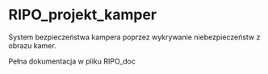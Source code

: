 # RIPO_projekt_kamper

System bezpieczeństwa kampera poprzez wykrywanie niebezpieczeństw z obrazu kamer.

Pełna dokumentacja w pliku RIPO_doc
